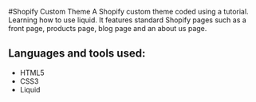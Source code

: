 #Shopify Custom Theme
A Shopify custom theme coded using a tutorial. Learning how to use liquid. It features standard Shopify pages such as a front page, products page, blog page and an about us page.

## Languages and tools used:
- HTML5
- CSS3
- Liquid 
